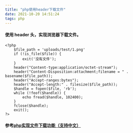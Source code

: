 ```yaml
---
title: "php使用header下载文件"
date: 2021-10-20 14:51:24
tags: php
---
```

#### 使用 header 头，实现浏览器下载文件。

```
<?php
	$file_path = 'uploads/test/1.png'
	if (!is_file($file)) {
		exit('没有文件');
	}
	header("Content-type:application/octet-stream");
	header("Content-Disposition:attachment;filename = " . basename($file_path));
	header("Accept-ranges:bytes");
	header("Accept-length:" . filesize($file_path));
	$handle = fopen($file, 'rb');
	while (!feof($handle)) {
		echo fread($handle, 102400);
	}
	fclose($handle);
	exit();
?>
```

#### 参考[php实现文件下载功能（支持中文）](https://segmentfault.com/a/1190000010912097 "php实现文件下载功能（支持中文）")
